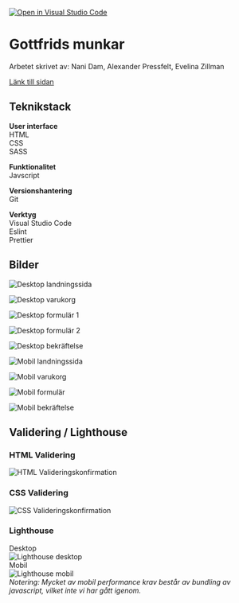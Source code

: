 [![Open in Visual Studio Code](https://classroom.github.com/assets/open-in-vscode-c66648af7eb3fe8bc4f294546bfd86ef473780cde1dea487d3c4ff354943c9ae.svg)](https://classroom.github.com/online_ide?assignment_repo_id=9231674&assignment_repo_type=AssignmentRepo)

# **Gottfrids munkar**

Arbetet skrivet av:
Nani Dam,
Alexander Pressfelt,
Evelina Zillman

[Länk till sidan](https://nanidam.github.io/donut.-webshop-MI/)

## **Teknikstack**

**User interface**  
HTML  
CSS  
SASS

**Funktionalitet**  
Javscript

**Versionshantering**  
Git

**Verktyg**  
Visual Studio Code  
Eslint  
Prettier

## **Bilder**

![Desktop landningssida](screenshots/desktop/donutsStart.png)

![Desktop varukorg](screenshots/desktop/donutsShoppingCart.png)

![Desktop formulär 1](screenshots/desktop/donutsForm1.png)

![Desktop formulär 2](screenshots/desktop/donutsForm2.png)

![Desktop bekräftelse](screenshots/desktop/donutsConfirmation.png)

![Mobil landningssida](screenshots/mobile/mobileStart.png)

![Mobil varukorg](screenshots/mobile/mobileCart.png)

![Mobil formulär](screenshots/mobile/mobileForm.png)

![Mobil bekräftelse](screenshots/mobile/mobileConfirmation.png)

## **Validering / Lighthouse**

### HTML Validering

![HTML Valideringskonfirmation](screenshots/validations/validation-html.jpg)

### CSS Validering

![CSS Valideringskonfirmation](screenshots/validations/validatedcss.png)

### Lighthouse

Desktop  
![Lighthouse desktop](screenshots/validations/lighthousedesktop.png)  
Mobil  
![Lighthouse mobil](screenshots/validations/lighthousemobile.png)  
_Notering: Mycket av mobil performance krav består av bundling av javascript, vilket inte vi har gått igenom._
